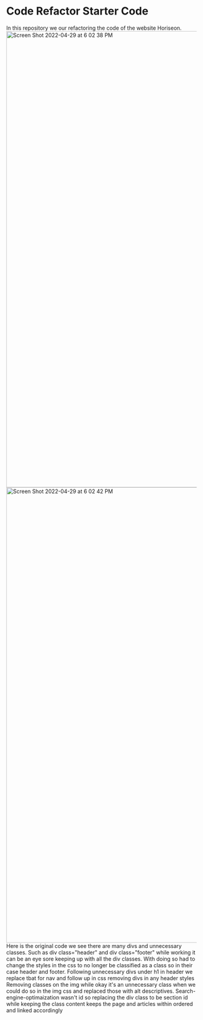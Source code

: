 # Code Refactor Starter Code
In this repository we our refactoring the code of the website Horiseon.
<img width="1205" alt="Screen Shot 2022-04-29 at 6 02 38 PM" src="https://user-images.githubusercontent.com/102694666/166078986-80fdbd7b-812d-407b-840e-1a400c371982.png">
<img width="1203" alt="Screen Shot 2022-04-29 at 6 02 42 PM" src="https://user-images.githubusercontent.com/102694666/166078996-5be479fe-3eff-4171-9f4c-6e63b237fe1a.png">
Here is the original code we see there are many divs and unnecessary classes. Such as div class="header" and div class="footer" while working it can be an eye sore keeping up with all the div classes. With doing so had to change the styles in the css to no longer be classified as a class so in their case header and footer.
Following unnecessary divs under h1 in header we replace tbat for nav and follow up in css removing divs in any header styles
Removing classes on the img while okay it's an unnecessary class when we could do so in the img css and replaced those with alt descriptives.
Search-engine-optimaization wasn't id so replacing the div class to be section id while keeping the class content keeps the page and articles within ordered and linked accordingly 

